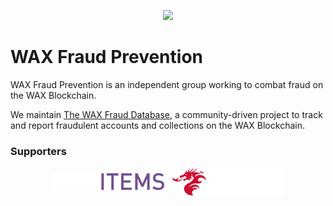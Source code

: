 <p align="center">
  <img src="https://avatars.githubusercontent.com/u/161926701?s=300" />
</p>

# WAX Fraud Prevention

WAX Fraud Prevention is an independent group working to combat fraud on the WAX Blockchain.

We maintain [The WAX Fraud Database](https://github.com/wax-fraud-prevention/wax-fraud-database), a community-driven project to track and report fraudulent accounts and collections on the WAX Blockchain.

### Supporters

<p align="center">
  <a href="http://waxitems.com"><img src="https://raw.githubusercontent.com/wax-fraud-prevention/.github/main/profile/waxitems.png" valign="middle" /></a>
  &nbsp;
  <a href="http://blocdraig.com"><img src="https://raw.githubusercontent.com/wax-fraud-prevention/.github/main/profile/blocdraig.png" valign="middle" /></a>
</p>
